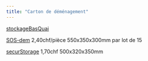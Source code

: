 ```yaml
---
title: "Carton de déménagement"
---
```


[stockageBasQuai](notes/zones/stockageBasQuai.md)

[SOS-dem](notes/utilisateurs/fournisseurs/SOS-dem.md) 2,40chf/pièce 550x350x300mm par lot de 15

[securStorage](notes/utilisateurs/fournisseurs/securStorage.md) 1,70chf 500x320x350mm 